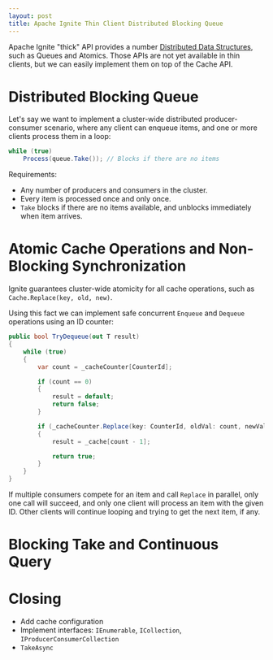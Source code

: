 ```yaml
---
layout: post
title: Apache Ignite Thin Client Distributed Blocking Queue
---
```


Apache Ignite "thick" API provides a number [Distributed Data Structures](https://ignite.apache.org/features/datastructures.html), such as Queues and Atomics. Those APIs are not yet available in thin clients, but we can easily implement them on top of the Cache API.     


# Distributed Blocking Queue

Let's say we want to implement a cluster-wide distributed producer-consumer scenario, where any client can enqueue items,
and one or more clients process them in a loop:

```cs
while (true)
    Process(queue.Take()); // Blocks if there are no items
```

Requirements:
* Any number of producers and consumers in the cluster.
* Every item is processed once and only once.
* `Take` blocks if there are no items available, and unblocks immediately when item arrives.

# Atomic Cache Operations and Non-Blocking Synchronization

Ignite guarantees cluster-wide atomicity for all cache operations, such as `Cache.Replace(key, old, new)`.

Using this fact we can implement safe concurrent `Enqueue` and `Dequeue` operations using an ID counter:

```cs
public bool TryDequeue(out T result)
{
    while (true)
    {
        var count = _cacheCounter[CounterId];

        if (count == 0)
        {
            result = default;
            return false;
        }

        if (_cacheCounter.Replace(key: CounterId, oldVal: count, newVal: count - 1))
        {
            result = _cache[count - 1];

            return true;
        }
    }
}
```

If multiple consumers compete for an item and call `Replace` in parallel, only one call will succeed, and only one client will process an item with the given ID.
Other clients will continue looping and trying to get the next item, if any.

# Blocking Take and Continuous Query

# Closing

* Add cache configuration
* Implement interfaces: `IEnumerable`, `ICollection`, `IProducerConsumerCollection`
* `TakeAsync`
